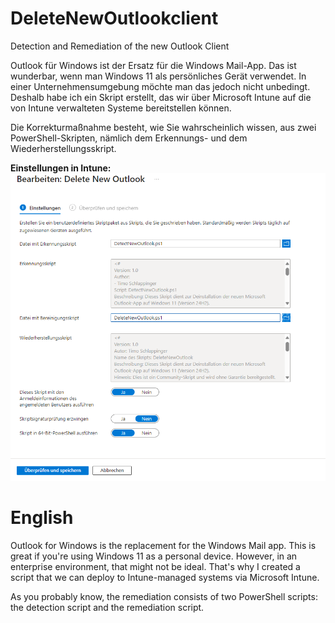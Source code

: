# DeleteNewOutlookclient
Detection and Remediation of the new Outlook Client

Outlook für Windows ist der Ersatz für die Windows Mail-App. 
Das ist wunderbar, wenn man Windows 11 als persönliches Gerät verwendet. 
In einer Unternehmensumgebung möchte man das jedoch nicht unbedingt. 
Deshalb habe ich ein Skript erstellt, das wir über Microsoft Intune auf die von Intune verwalteten Systeme bereitstellen können.

Die Korrekturmaßnahme besteht, wie Sie wahrscheinlich wissen, aus zwei PowerShell-Skripten, nämlich dem Erkennungs- und dem Wiederherstellungsskript.

**Einstellungen in Intune:**
![screenshot](https://github.com/timo-worksimple/DeleteNewOutlookclient/blob/main/Remediation.png)


# English 
Outlook for Windows is the replacement for the Windows Mail app.
This is great if you're using Windows 11 as a personal device.
However, in an enterprise environment, that might not be ideal.
That's why I created a script that we can deploy to Intune-managed systems via Microsoft Intune.

As you probably know, the remediation consists of two PowerShell scripts: the detection script and the remediation script.
